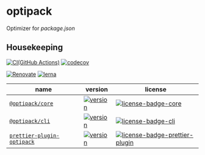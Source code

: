 # optipack

Optimizer for _package.json_

## Housekeeping

[![CI(GitHub Actions)](https://github.com/SnO2WMaN-HQ/optipack/workflows/CI/badge.svg)](https://github.com/SnO2WMaN-HQ/optipack/actions?query=workflow%3ACI)
[![codecov](https://codecov.io/gh/SnO2WMaN-HQ/optipack/branch/master/graph/badge.svg)](https://codecov.io/gh/SnO2WMaN-HQ/optipack)

[![Renovate](https://img.shields.io/badge/Renovate-enabled-ffc300?logo=renovatebot&style=flat)](https://renovatebot.com)
[![lerna](https://img.shields.io/badge/maintained%20with-lerna-cc00ff.svg)](https://lerna.js.org/)

| name                                                 | version                                                    | license                                                     |
| ---------------------------------------------------- | ---------------------------------------------------------- | ----------------------------------------------------------- |
| [`@optipack/core`][readme-core]                      | [![version][version-core]][npm-core]                       | [![license-badge-core]][license-core]                       |
| [`@optipack/cli`][readme-cli]                        | [![version][version-cli]][npm-cli]                         | [![license-badge-cli]][license-cli]                         |
| [`prettier-plugin-optipack`][readme-prettier-plugin] | [![version][version-prettier-plugin]][npm-prettier-plugin] | [![license-badge-prettier-plugin]][license-prettier-plugin] |

[readme-core]: https://github.com/SnO2WMaN-HQ/optipack/tree/master/@optipack/core#readme
[readme-cli]: https://github.com/SnO2WMaN-HQ/optipack/tree/master/@optipack/cli#readme
[readme-prettier-plugin]: https://github.com/SnO2WMaN-HQ/prettier-plugin-optipack#readme
[npm-core]: https://www.npmjs.com/package/@optipack/core
[npm-cli]: https://www.npmjs.com/package/@optipack/cli
[npm-prettier-plugin]: https://www.npmjs.com/package/prettier-plugin-optipack
[version-core]: https://img.shields.io/npm/v/@optipack/core
[version-cli]: https://img.shields.io/npm/v/@optipack/cli
[version-prettier-plugin]: https://img.shields.io/npm/v/prettier-plugin-optipack
[version-core]: https://img.shields.io/npm/v/@optipack/core
[version-cli]: https://img.shields.io/npm/v/@optipack/cli
[version-prettier-plugin]: https://img.shields.io/npm/v/prettier-plugin-optipack
[license-badge-core]: https://img.shields.io/npm/l/@optipack/core
[license-badge-cli]: https://img.shields.io/npm/l/@optipack/cli
[license-badge-prettier-plugin]: https://img.shields.io/npm/l/prettier-plugin-optipack
[license-core]: https://github.com/SnO2WMaN-HQ/optipack/tree/master/@optipack/core/LICENSE
[license-cli]: https://github.com/SnO2WMaN-HQ/optipack/tree/master/@optipack/cli/LICENSE
[license-prettier-plugin]: https://github.com/SnO2WMaN-HQ/optipack/tree/master/prettier-plugin/LICENSE
